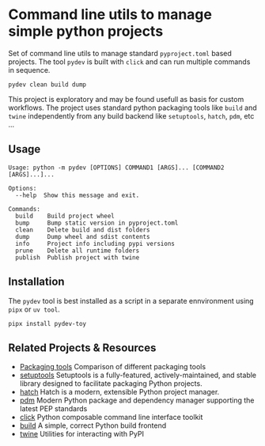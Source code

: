 # Command line utils to manage simple python projects 

Set of command line utils to manage standard `pyproject.toml` based projects.
The tool `pydev` is built with `click` and can run multiple commands in sequence.

```console
pydev clean build dump
```

This project is exploratory and may be found usefull as basis for custom workflows.
The project uses standard python packaging tools like `build` and `twine`
independently from any build backend like `setuptools`, `hatch`, `pdm`, etc ...


## Usage

```console
Usage: python -m pydev [OPTIONS] COMMAND1 [ARGS]... [COMMAND2 [ARGS]...]...

Options:
  --help  Show this message and exit.

Commands:
  build    Build project wheel
  bump     Bump static version in pyproject.toml
  clean    Delete build and dist folders
  dump     Dump wheel and sdist contents
  info     Project info including pypi versions
  prune    Delete all runtime folders
  publish  Publish project with twine
```


## Installation

The `pydev` tool is best installed as a script in a separate ennvironment using `pipx` or `uv tool`.

```console
pipx install pydev-toy
```

## Related Projects & Resources
- [Packaging tools](https://sinoroc.gitlab.io/kb/python/packaging_tools_comparisons.html) Comparison of different packaging tools
- [setuptools](https://setuptools.pypa.io/en/latest/) Setuptools is a fully-featured, actively-maintained, and stable library designed to facilitate packaging Python projects.
- [hatch](https://hatch.pypa.io/latest/) Hatch is a modern, extensible Python project manager.
- [pdm](https://pdm-project.org/en/latest/) Modern Python package and dependency manager supporting the latest PEP standards 
- [click](https://click.palletsprojects.com/) Python composable command line interface toolkit
- [build](https://github.com/pypa/build) A simple, correct Python build frontend
- [twine](https://github.com/pypa/twine/) Utilities for interacting with PyPI
